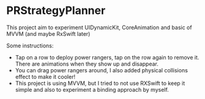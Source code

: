 # PRStrategyPlanner

This project aim to experiment UIDynamicKit, CoreAnimation and basic of MVVM (and maybe RxSwift later)

Some instructions:
- Tap on a row to deploy power rangers, tap on the row again to remove it. There are animations when they show up and disappear.
- You can drag power rangers around, I also added physical collisions effect to make it cooler!
- This project is using MVVM, but I tried to not use RXSwift to keep it simple and also to experiment a binding approach by myself.
